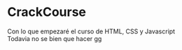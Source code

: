 # CrackCourse
Con lo que empezaré el curso de HTML, CSS y Javascript
<br>
Todavia no se bien que hacer gg
